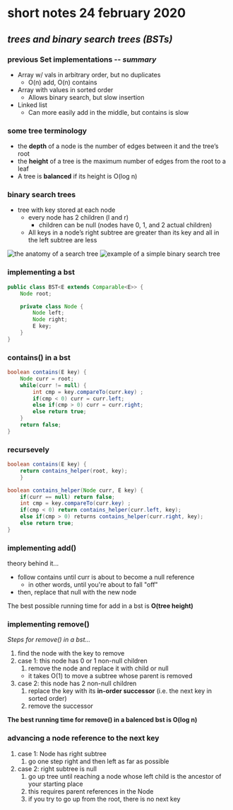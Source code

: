 # short notes 24 february 2020
## _trees and binary search trees (BSTs)_

### previous Set implementations --  _summary_
- Array w/ vals in arbitrary order, but no duplicates
	- O(n) add, O(n) contains
- Array with values in sorted order
	- Allows binary search, but slow insertion
- Linked list
	- Can more easily add in the middle, but contains is slow

### some tree terminology
- the **depth** of a node is the number of edges between it and the tree’s root
- the **height** of a tree is the maximum number of edges from the root to a leaf
- A tree is **balanced** if its height is O(log n)

### binary search trees
- tree with key stored at each node
	- every node has 2 children (l and r)
		- children can be null (nodes have 0, 1, and 2 actual children)
	- All keys in a node’s right subtree are greater than its key and all in the left subtree are less
    
![the anatomy of a search tree](https://www.chercher.tech/java-data-structures/images/trees-java-data-structures.png)
![example of a simple binary search tree](https://inginious.info.ucl.ac.be/course/LSINF1252/BST)

### implementing a bst
```java
public class BST<E extends Comparable<E>> {
    Node root;

    private class Node {
        Node left;
        Node right;
        E key;
    }
}
```

### contains() in a bst
```java
boolean contains(E key) {
    Node curr = root;
    while(curr != null) {
        int cmp = key.compareTo(curr.key) ;
        if(cmp < 0) curr = curr.left;
        else if(cmp > 0) curr = curr.right;
        else return true;
    }
    return false;
}
```

### recursevely
```java
boolean contains(E key) {
    return contains_helper(root, key);
    }

boolean contains_helper(Node curr, E key) {
    if(curr == null) return false;
    int cmp = key.compareTo(curr.key) ;
    if(cmp < 0) return contains_helper(curr.left, key);
    else if(cmp > 0) returns contains_helper(curr.right, key);
    else return true;
}
```

### implementing add()
theory behind it...
- follow contains until curr is about to become a null reference
	- in other words, until you're about to fall "off"
- then, replace that null with the new node
    
The best possible running time for add in a bst is **O(tree height)**

### implementing remove()
_Steps for remove() in a bst..._
1. find the node with the key to remove
2. case 1: this node has 0 or 1 non-null children
	1. remove the node and replace it with child or null 
	- it takes O(1) to move a subtree whose parent is removed
3. case 2: this node has 2 non-null children
	1. replace the key with its **in-order successor** (i.e. the next key in sorted order)
	2. remove the successor
    
**The best running time for remove() in a balenced bst is O(log n)**

### advancing a node reference to the next key
1. case 1: Node has right subtree
	1. go one step right and then left as far as possible
2. case 2: right subtree is null
	1. go up tree until reaching a node whose left child is the ancestor of your starting place
	2. this requires parent references in the Node
	3. if you try to go up from the root, there is no next key
